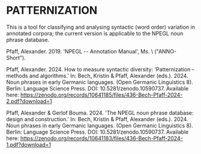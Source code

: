 # PATTERNIZATION
This is a tool for classifying and analysing syntactic (word order) variation in annotated corpora; 
the current version is applicable to the NPEGL noun phrase database. 

Pfaff, Alexander. 2019. 'NPEGL -- Annotation Manual', Ms. \\ 
                                                                      ("ANNO-Short").

Pfaff, Alexander. 2024. How to measure syntactic diversity: 'Patternization – methods and algorithms.' In: Bech, Kristin & Pfaff, Alexander (eds.). 2024. Noun phrases in early Germanic languages. (Open Germanic Linguistics 8). Berlin: Language Science Press. DOI: 10.5281/zenodo.10590737. Available here: 
https://zenodo.org/records/10641185/files/436-Bech-Pfaff-2024-2.pdf?download=1

Pfaff, Alexander & Gerlof Bouma. 2024. 'The NPEGL noun phrase database: design and construction.' In: Bech, Kristin & Pfaff, Alexander (eds.). 2024. Noun phrases in early Germanic languages. (Open Germanic Linguistics 8). Berlin: Language Science Press. DOI: 10.5281/zenodo.10590737. Available here: 
https://zenodo.org/records/10641183/files/436-Bech-Pfaff-2024-1.pdf?download=1 
